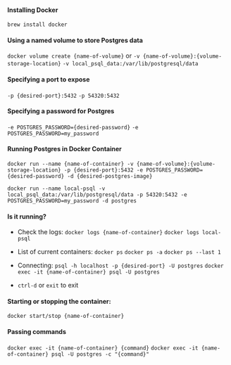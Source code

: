 #### Installing Docker
`brew install docker`

#### Using a named volume to store Postgres data
`docker volume create {name-of-volume}`
or
`-v {name-of-volume}:{volume-storage-location}`
`-v local_psql_data:/var/lib/postgresql/data`

#### Specifying a port to expose
`-p {desired-port}:5432`
`-p 54320:5432`

#### Specifying a password for Postgres
`-e POSTGRES_PASSWORD={desired-password}`
`-e POSTGRES_PASSWORD=my_password`

#### Running Postgres in Docker Container
`docker run --name {name-of-container} -v {name-of-volume}:{volume-storage-location} -p {desired-port}:5432 -e POSTGRES_PASSWORD={desired-password} -d {desired-postgres-image}`

`docker run --name local-psql -v local_psql_data:/var/lib/postgresql/data -p 54320:5432 -e POSTGRES_PASSWORD=my_password -d postgres`


#### Is it running?
- Check the logs:
`docker logs {name-of-container}`
`docker logs local-psql`

- List of current containers:
`docker ps`
`docker ps -a`
`docker ps --last 1`

- Connecting:
`psql -h localhost -p {desired-port} -U postgres`
`docker exec -it {name-of-container} psql -U postgres`
- `ctrl-d` or `exit` to exit

#### Starting or stopping the container:
`docker start/stop {name-of-container}`

#### Passing commands
`docker exec -it {name-of-container} {command}`
`docker exec -it {name-of-container} psql -U postgres -c "{command}"`
